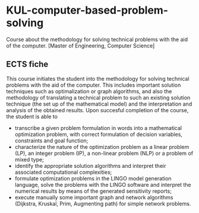 # KUL-computer-based-problem-solving
Course about the methodology for solving technical problems with the aid of the computer. [Master of Engineering, Computer Science]

## ECTS fiche
This course initiates the student into the methodology for solving technical problems with the aid of the computer. This includes important solution techniques such as optimalization or graph algorithms, and also the methodology of translating a technical problem to such an existing solution technique (the set up of the mathematical model) and the interpretation and analysis of the obtained results. Upon succesful completion of the course, the student is able to

- transcribe a given problem formulation in words into a mathematical optimization problem, with correct formulation of decision variables, constraints and goal function;
- characterize the nature of the optimization problem as a linear problem (LP), an integer problem (IP), a non-linear problem (NLP) or a problem of mixed type;
- identify the appropriate solution algorithms and interpret their associated computational complexities;
- formulate optimization problems in the LINGO model generation language, solve the problems with the LINGO software and interpret the numerical results by means of the generated sensitivity reports;
- execute manually some important graph and network algorithms (Dijkstra, Kruskal, Prim, Augmenting path) for simple network problems.
